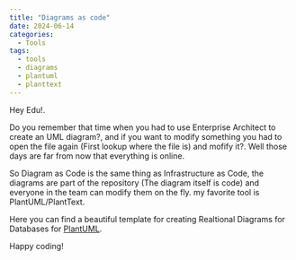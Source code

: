```yaml
---
title: "Diagrams as code"
date: 2024-06-14
categories:
  - Tools
tags:
  - tools
  - diagrams
  - plantuml
  - planttext
---
```

Hey Edu!.

Do you remember that time when you had to use Enterprise Architect to create an UML diagram?, and if you want to modify something you had to open the file again (First lookup where the file is) and mofify it?. Well those days are far from now that everything is online.

So Diagram as Code is the same thing as Infrastructure as Code, the diagrams are part of the repository (The diagram itself is code) and everyone in the team can modify them on the fly. my favorite tool is PlantUML/PlantText.

Here you can find a beautiful template for creating Realtional Diagrams for Databases for [PlantUML](https://gist.github.com/EduOrtegaDEV/920734c2e80716b45889d5f0fe5cb2e4).

Happy coding!
